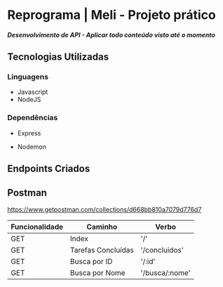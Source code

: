 # Reprograma | Meli - Projeto prático
##### Desenvolvimento de API - Aplicar todo conteúdo visto até o momento

## Tecnologias Utilizadas
### Linguagens
- Javascript<br>
- NodeJS<br>

### Dependências
- Express<br>

- Nodemon<br>

## Endpoints Criados

<table>
<thead>
<th>Funcionalidade</th>
<th>Caminho</th>
<th>Verbo</th>
</thead>

<tr>
<td>GET</td>
<td>Index</td>
<td>'/'
</tr>

<tr>
<td>GET</td>
<td>Tarefas Concluídas</td>
<td>'/concluidos'</td>
</tr>

<tr>
<td>GET</td>
<td>Busca por ID</td>
<td>'/:id'</td>
</tr>

<tr>
<td>GET</td>
<td>Busca por Nome</td>
<td>'/busca/:nome'</td>
</tr>



## Postman

https://www.getpostman.com/collections/d668bb810a7079d776d7
